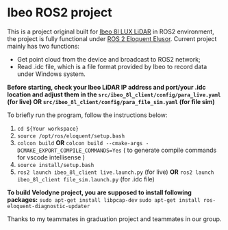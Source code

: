 # Ibeo ROS2 project

This is a project original built for [Ibeo 8l LUX LiDAR](https://www.ibeo-as.com) in ROS2 environment, the project is fully functional under [ROS 2 Eloquent Elusor](https://index.ros.org/).
Current project mainly has two functions:

- Get point cloud from the device and broadcast to ROS2 network;
- Read .idc file, which is a file format provided by Ibeo to record data under Windows system.
  
**Before starting, check your Ibeo LiDAR IP address and port/your .idc location and adjust them in the `src/ibeo_8l_client/config/para_live.yaml` (for live) OR `src/ibeo_8l_client/config/para_file_sim.yaml` (for file sim)**

To briefly run the program, follow the instructions below:

  1. `cd ${Your workspace}`
  2. `source /opt/ros/eloquent/setup.bash`
  3. `colcon build` **OR** `colcon build --cmake-args -DCMAKE_EXPORT_COMPILE_COMMANDS=Yes` ( to generate compile commands for vscode intellisense )
  4. `source install/setup.bash`
  5. `ros2 launch ibeo_8l_client live.launch.py` (for live) **OR** `ros2 launch ibeo_8l_client file_sim.launch.py` (for .idc file)

**To build Velodyne project, you are supposed to install following packages:**
`sudo apt-get install libpcap-dev`
`sudo apt-get install ros-eloquent-diagnostic-updater`

Thanks to my teammates in graduation project and teammates in our group.

